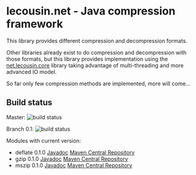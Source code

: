 # lecousin.net - Java compression framework

This library provides different compression and decompression formats.

Other libraries already exist to do compression and decompression with those formats, but
this library provides implementation using the
[net.lecousin.core]("https://github.com/lecousin/java-framework-core" "java-framework-core") library
taking advantage of multi-threading and more advanced IO model. 

So far only few compression methods are implemented, more will come...

## Build status

Master: ![build status](https://travis-ci.org/lecousin/java-compression.svg?branch=master "Build Status")

Branch 0.1: ![build status](https://travis-ci.org/lecousin/java-compression.svg?branch=0.2 "Build Status")

Modules with current version:
 * deflate 0.1.0
   [Javadoc](https://www.javadoc.io/doc/net.lecousin.compression/deflate/0.1.0 "Javadoc")
   [Maven Central Repository](http://search.maven.org/#artifactdetails%7Cnet.lecousin.compression%7Cdeflate%7C0.1.0%7Cjar "Maven")
 * gzip 0.1.0
   [Javadoc](https://www.javadoc.io/doc/net.lecousin.compression/gzip/0.1.0 "Javadoc")
   [Maven Central Repository](http://search.maven.org/#artifactdetails%7Cnet.lecousin.compression%7Cgzip%7C0.1.0%7Cjar "Maven")
 * mszip 0.1.0
   [Javadoc](https://www.javadoc.io/doc/net.lecousin.compression/mszip/0.1.0 "Javadoc")
   [Maven Central Repository](http://search.maven.org/#artifactdetails%7Cnet.lecousin.compression%7Cmszip%7C0.1.0%7Cjar "Maven")
   